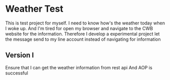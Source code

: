 # Weather Test

This is test project for myself.
I need to know how's the weather today when I woke up.
And I'm tired for open my browser and navigate to the CWB website for the information.
Therefore I develop a experimental project let the message send to my line account instead of navigating for information

## Version I

Ensure that I can get the weather information from rest api
And AOP is successful
